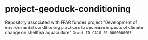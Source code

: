 # project-geoduck-conditioning


Repository associated with FFAR funded project "Development of environmental conditioning practices to decrease impacts of climate change on shellfish aquaculture" `Grant ID CA18-SS-0000000005`
